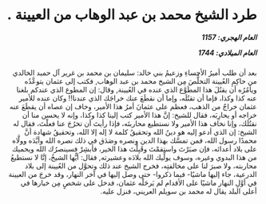 <h1 dir="rtl">طرد الشيخ محمد بن عبد الوهاب من العيينة  .</h1>

<h5 dir="rtl">العام الهجري:  1157

العام الميلادي: 1744

</h5>

<p dir="rtl">بعد أن طلب أميرُ الأحساءِ وزعيمُ بني خالد: سليمان بن محمد بن غرير آل حميد الخالدي من حاكِمِ العُيينة التخلُّصَ مِن الشيخ محمد بن عبد الوهاب, فكتب إلى عثمان يتوعَّدُه ويأمُرُه أن يقتُلَ هذا المطَوَّع الذي عنده في العُيينة, وقال: إن المطوع الذي عندكم بلغنا عنه كذا وكذا، فإما أن تقتُلَه، وإما أن نقطَعَ عنك خراجَك الذي عندنا!! وكان عنده للأمير عثمان خراجٌ من الذهب، فعظم على عثمانَ أمرُ هذا الأمير، وخاف إن عصاه أن يقطَعَ عنه خراجه أو يحارِبَه، فقال للشيخ: إنَّ هذا الأمير كتب إلينا كذا وكذا، وإنه لا يحسن منا أن نقتُلَك، وإنا نخاف هذا الأمير ولا نستطيع محاربتَه، فإذا رأيتَ أن تخرُجَ عنا فعلْتَ، فقال له الشيخ: إن الذي أدعو إليه هو دينُ الله وتحقيقُ كلمة لا إله إلا الله، وتحقيقُ شهادة أنَّ محمدًا رسول الله، فمن تمسَّك بهذا الدين ونصره وصَدَق في ذلك نصره الله وأيَّدَه وولَّاه على بلاد أعدائه، فإن صبَرْتَ واستقمْتَ وقَبِلْتَ هذا الخير، فأبشِرْ فسينصرُك الله ويحميك من هذا البدوي وغيره، وسوف يولِّيك الله بلادَه وعشيرته, فقال: أيُّها الشيخُ، إنَّا لا نستطيعُ محاربته، ولا صبرَ لنا على مخالفتِه، فخرج الشيخ عند ذلك وتحوَّل من العُيينة إلى بلاد الدرعية، جاء إليها ماشيًا- فيما ذكروا- حتى وصل إليها في آخر النهار، وقد خرجَ من العيينة في أوَّلِ النهار ماشيًا على الأقدام لم يَرحَلْه عثمان، فدخل على شخصٍ مِن خيارها في أعلى البلد يقال له محمد بن سويلم العريني، فنزل عليه.</p></br>
